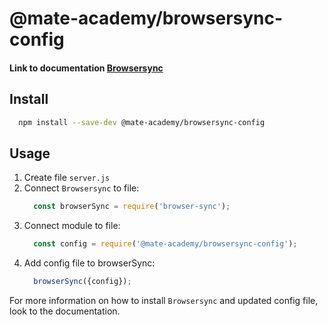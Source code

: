 # @mate-academy/browsersync-config

#### Link to documentation [Browsersync](https://www.browsersync.io/docs/options)

## Install

```bash
  npm install --save-dev @mate-academy/browsersync-config
```

## Usage

1. Create file `server.js`
1. Connect `Browsersync` to file:
    ```javascript
      const browserSync = require('browser-sync');
    ```
1. Connect module to file:
   ```javascript
     const config = require('@mate-academy/browsersync-config');
   ```
1. Add config file to browserSync:
    ```javascript
      browserSync({config});
    ```
For more information on how to install `Browsersync` and updated config file, look to the documentation.
